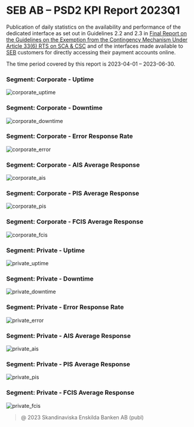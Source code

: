 # SEB AB – PSD2 KPI Report 2023Q1

Publication of daily statistics on the availability and performance of the dedicated interface as set out in Guidelines 2.2 and 2.3 in [Final Report on the Guidelines on the Exemption from the Contingency Mechanism Under Article 33(6) RTS on SCA & CSC](https://eba.europa.eu/sites/default/documents/files/documents/10180/2250578/4e3b9449-ecf9-4756-8006-cbbe74db6d03/Final%20Report%20on%20Guidelines%20on%20the%20exemption%20to%20the%20fall%20back.pdf?retry=1) and of the interfaces made available to [SEB](https://sebgroup.com) customers for directly accessing their payment accounts online.

The time period covered by this report is 2023-04-01 – 2023-06-30.


### Segment: Corporate - Uptime
![corporate_uptime][corporate_uptime]
### Segment: Corporate - Downtime
![corporate_downtime][corporate_downtime]
### Segment: Corporate - Error Response Rate
![corporate_error][corporate_error]
### Segment: Corporate - AIS Average Response
![corporate_ais][corporate_ais]
### Segment: Corporate - PIS Average Response
![corporate_pis][corporate_pis]
### Segment: Corporate - FCIS Average Response
![corporate_fcis][corporate_fcis]
### Segment: Private - Uptime
![private_uptime][private_uptime]
### Segment: Private - Downtime
![private_downtime][private_downtime]
### Segment: Private - Error Response Rate
![private_error][private_error]
### Segment: Private - AIS Average Response
![private_ais][private_ais]
### Segment: Private - PIS Average Response
![private_pis][private_pis]
### Segment: Private - FCIS Average Response
![private_fcis][private_fcis]


[corporate_uptime]: ./archive/2023Q2/SEB_PSD2_KPI_Report_Q1_2023_1.jpg
[corporate_downtime]: ./archive/2023Q2/SEB_PSD2_KPI_Report_Q1_2023_2.jpg
[corporate_error]: ./archive/2023Q2/SEB_PSD2_KPI_Report_Q1_2023_3.jpg
[corporate_ais]: ./archive/2023Q2/SEB_PSD2_KPI_Report_Q1_2023_4.jpg
[corporate_pis]: ./archive/2023Q2/SEB_PSD2_KPI_Report_Q1_2023_5.jpg
[corporate_fcis]: ./archive/2023Q2/SEB_PSD2_KPI_Report_Q1_2023_6.jpg
[private_uptime]: ./archive/2023Q2/SEB_PSD2_KPI_Report_Q1_2023_7.jpg
[private_downtime]: ./archive/2023Q2/SEB_PSD2_KPI_Report_Q1_2023_8.jpg
[private_error]: ./archive/2023Q2/SEB_PSD2_KPI_Report_Q1_2023_9.jpg
[private_ais]: ./archive/2023Q2/SEB_PSD2_KPI_Report_Q1_2023_10.jpg
[private_pis]: ./archive/2023Q2/SEB_PSD2_KPI_Report_Q1_2023_11.jpg
[private_fcis]: ./archive/2023Q2/SEB_PSD2_KPI_Report_Q1_2023_12.jpg
> @ 2023 Skandinaviska Enskilda Banken AB (publ)
